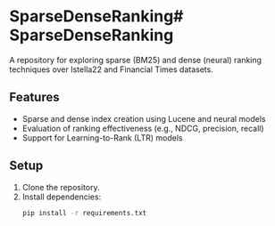 # SparseDenseRanking# SparseDenseRanking

A repository for exploring sparse (BM25) and dense (neural) ranking techniques over Istella22 and Financial Times datasets.

## Features
- Sparse and dense index creation using Lucene and neural models
- Evaluation of ranking effectiveness (e.g., NDCG, precision, recall)
- Support for Learning-to-Rank (LTR) models

## Setup
1. Clone the repository.
2. Install dependencies:
   ```bash
   pip install -r requirements.txt
